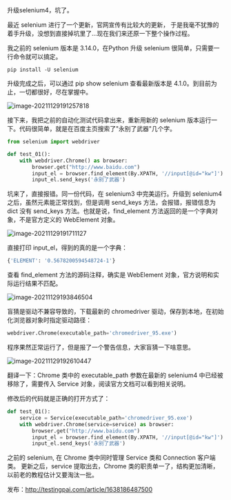 升级selenium4，坑了。



最近 selenium 进行了一个更新，官网宣传有比较大的更新， 于是我毫不犹豫的着手升级，没想到直接掉坑里了...现在我们来还原一下整个操作过程。



我之前的 selenium 版本是 3.14.0，在Python 升级 selenium 很简单，只需要一行命令就可以搞定。

```
pip install -U selenium
```



升级完成之后，可以通过 pip show selenium 查看最新版本是 4.1.0。到目前为止，一切都很好，尽在掌握中。

![image-20211129191257818](https://yuztuchuang.oss-cn-beijing.aliyuncs.com/img/image-20211129191257818.png)



接下来，我把之前的自动化测试代码拿出来，重新用新的 selenium 版本运行一下。代码很简单，就是在百度主页搜索了"永别了武器"几个字。

```python
from selenium import webdriver

def test_01():
    with webdriver.Chrome() as browser:
        browser.get("http://www.baidu.com")
        input_el = browser.find_element(By.XPATH, '//input[@id="kw"]')
        input_el.send_keys('永别了武器')
```



坑来了，直接报错。同一份代码，在 selenium3 中完美运行。升级到 selenium4之后，虽然元素能正常找到，但是调用 send_keys 方法，会报错，报错信息为 dict 没有 send_keys 方法。也就是说，find_element 方法返回的是一个字典对象，不是官方定义的 WebElement 对象。

![image-20211129191711127](https://yuztuchuang.oss-cn-beijing.aliyuncs.com/img/image-20211129191711127.png)



直接打印 input_el，得到的真的是一个字典：

```python
{'ELEMENT': '0.5678200594548724-1'}
```

查看 find_element 方法的源码注释，确实是 WebElement 对象，官方说明和实际运行结果不匹配。

![image-20211129193846504](https://yuztuchuang.oss-cn-beijing.aliyuncs.com/img/image-20211129193846504.png)



盲猜是驱动不兼容导致的，下载最新的 chromedriver 驱动，保存到本地，在初始化浏览器对象时指定驱动路径：

```python
webdriver.Chrome(executable_path='chromedriver_95.exe')
```



程序果然正常运行了，但是报了一个警告信息，大家盲猜一下啥意思。

![image-20211129192610447](https://yuztuchuang.oss-cn-beijing.aliyuncs.com/img/image-20211129192610447.png)



翻译一下：Chrome 类中的 executable_path 参数在最新的 selenium4 中已经被移除了，需要传入 Service 对象，阅读官方文档可以看到相关说明。



修改后的代码就是正确的打开方式了：

```python
def test_01():
    service = Service(executable_path='chromedriver_95.exe')
    with webdriver.Chrome(service=service) as browser:
        browser.get("http://www.baidu.com")
        input_el = browser.find_element(By.XPATH, '//input[@id="kw"]')
        input_el.send_keys('永别了武器')
```



之前的 selenium, 在 Chrome 类中同时管理 Service 类和  Connection 客户端类。 更新之后，service 提取出去，Chrome 类的职责单一了，结构更加清晰，以前老的教程估计又要淘汰一批。



发布：http://testingpai.com/article/1638186487500
